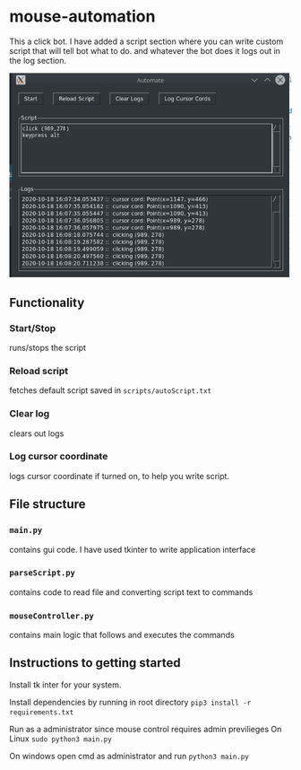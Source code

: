 # mouse-automation

This a click bot. I have added a script section where you can write custom script that will tell bot what to do.
and whatever the bot does it logs out in the log section. 


![application gui](https://github.com/shivkurtarkar/mouse-automation/blob/master/pic/Screenshot_20201018_160843.png)

## Functionality
### Start/Stop
runs/stops the script
### Reload script
fetches default script saved in `scripts/autoScript.txt`
### Clear log
clears out logs
### Log cursor coordinate
logs cursor coordinate if turned on, to help you write script.

## File structure
### `main.py`
contains gui code. I have used tkinter to write application interface
### `parseScript.py`
contains code to read file and converting script text to commands
### `mouseController.py`
contains main logic that follows and executes the commands

## Instructions to getting started
Install tk inter for your system.

Install dependencies by running in root directory
```pip3 install -r requirements.txt```

Run as a administrator since mouse control requires admin previlieges
On Linux
```sudo python3 main.py```

On windows open cmd as administrator
and run 
```python3 main.py```
